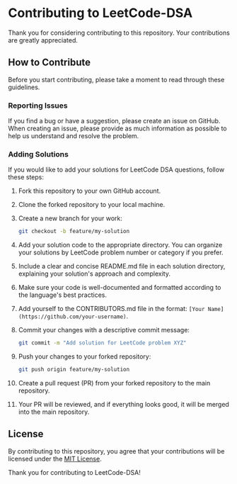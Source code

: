 
# Contributing to LeetCode-DSA

Thank you for considering contributing to this repository. Your contributions are greatly appreciated.

## How to Contribute

Before you start contributing, please take a moment to read through these guidelines.

### Reporting Issues

If you find a bug or have a suggestion, please create an issue on GitHub. When creating an issue, please provide as much information as possible to help us understand and resolve the problem.

### Adding Solutions

If you would like to add your solutions for LeetCode DSA questions, follow these steps:

1. Fork this repository to your own GitHub account.

2. Clone the forked repository to your local machine.

3. Create a new branch for your work:

   ```bash
   git checkout -b feature/my-solution
   ```

4. Add your solution code to the appropriate directory. You can organize your solutions by LeetCode problem number or category if you prefer.

5. Include a clear and concise README.md file in each solution directory, explaining your solution's approach and complexity.

6. Make sure your code is well-documented and formatted according to the language's best practices.

7. Add yourself to the CONTRIBUTORS.md file in the format: `[Your Name](https://github.com/your-username)`.

8. Commit your changes with a descriptive commit message:

   ```bash
   git commit -m "Add solution for LeetCode problem XYZ"
   ```

9. Push your changes to your forked repository:

   ```bash
   git push origin feature/my-solution
   ```

10. Create a pull request (PR) from your forked repository to the main repository.

11. Your PR will be reviewed, and if everything looks good, it will be merged into the main repository.

## License

By contributing to this repository, you agree that your contributions will be licensed under the [MIT License](LICENSE).

Thank you for contributing to LeetCode-DSA!
